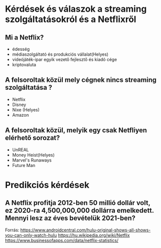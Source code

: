 # Kérdések és válaszok a streaming szolgáltatásokról és a Netflixről

## Mi a Netflix?
- édesség
- médiaszolgáltató és produkciós vállalat(Helyes)
- videójáték-ipar egyik vezető fejlesztő és kiadó cége
- kriptovaluta

## A felsoroltak közül mely cégnek nincs streaming szolgáltatása ?
- Netflix
- Disney
- Nixe  (Helyes)
- Amazon
## A felsoroltak közül, melyik egy csak Netfliyen elérhető sorozat?
- UnREAL
-  Money Heist(Helyes)
- Marvel's Runaways
- Future Man

# Predikciós kérdések

## A Netflix profitja 2012-ben 50 millió dollár volt, ez 2020-ra 4,500,000,000 dollárra emelkedett. Mennyi lesz az éves bevételük 2021-ben?







Forrás: https://www.androidcentral.com/hulu-original-shows-all-shows-you-can-only-watch-hulu
https://hu.wikipedia.org/wiki/Netflix
https://www.businessofapps.com/data/netflix-statistics/